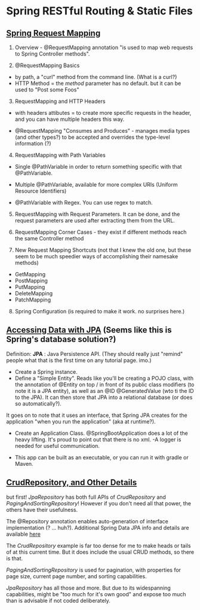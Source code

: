 # Spring RESTful Routing & Static Files

## [Spring Request Mapping](https://www.baeldung.com/spring-requestmapping)

1. Overview - @RequestMapping annotation "is used to map web requests to Spring Controller methods".

2. @RequestMapping Basics

- by path, a "curl" method from the command line. (What is a curl?)
- HTTP Method = the _method_ parameter has no default. but it can be used to "Post some Foos"

3. RequestMapping and HTTP Headers

- with headers attibutes = to create more specific requests in the header, and you can have multiple headers this way.

- @RequestMapping "Consumes and Produces" - manages media types (and other types?) to be accepted and overrides the type-level information (?)

4. RequestMapping with Path Variables

- Single @PathVariable in order to return something specific with that @PathVariable.

- Multiple @PathVariable, available for more complex URIs (Uniform Resource Identifiers)

- @PathVariable with Regex. You can use regex to match.

5. RequestMapping with Request Parameters. It can be done, and the request parameters are used after extracting them from the URL.

6. RequestMapping Corner Cases - they exist if different methods reach the same Controller method

7. New Request Mapping Shortcuts (not that I knew the old one, but these seem to be much speedier ways of accomplishing their namesake methods)

- GetMapping
- PostMapping
- PutMapping
- DeleteMapping
- PatchMapping

8. Spring Configuration (is required to make it work. no surprises here.)

## [Accessing Data with JPA](https://spring.io/guides/gs/accessing-data-jpa) (Seems like this is Spring's database solution?)

Definition: __JPA__ : Java Persistence API. (They should really just "remind" people what that is the first time on any tutorial page. imo.)

- Create a Spring instance.
- Define a "Simple Entity". Reads like you'll be creating a POJO class, with the annotation of @Entity on top / in front of its public class modifiers (to note it is a JPA entity), as well as an @ID @GeneratedValue (wto ti the ID to the JPA). It can then store that JPA into a relational database (or does so automatically?).

It goes on to note that it uses an interface, that Spring JPA creates for the application "when you run the application" (aka at runtime?).

- Create an Application Class. @SpringBootApplication does a lot of the heavy lifting. It's proud to point out that there is no xml.
-A logger is needed for useful communication.

- This app can be built as an executable, or you can run it with gradle or Maven.

## [CrudRepository, and Other Details](https://www.baeldung.com/spring-data-repositories)

but first! _JpaRepository_ has both full APIs of _CrudRepository_ and _PagingAndSortingRepository_! However if you don't need all that power, the others have their usefulness.

The @Repository annotation enables auto-generation of interface implementation (? ... huh?). Additional Spring Data JPA info and details are available [here](https://www.baeldung.com/the-persistence-layer-with-spring-data-jpa)

The _CrudRepository_ example is far too dense for me to make heads or tails of at this current time. But it does include the usual CRUD methods, so there is that.

_PagingAndSortingRepository_ is used for pagination, with properties for page size, current page number, and sorting capabilities.

_JpaRepository_ has all those and more. But due to its widespanning capabilities, might be "too much for it's own good" and expose too much than is advisable if not coded deliberately.
